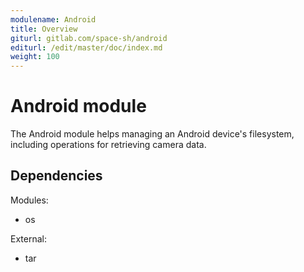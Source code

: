 ```yaml
---
modulename: Android
title: Overview
giturl: gitlab.com/space-sh/android
editurl: /edit/master/doc/index.md
weight: 100
---
```

# Android module

The Android module helps managing an Android device's filesystem, including operations for retrieving camera data.


## Dependencies

Modules:  
+ os  

External:  
+ tar  
